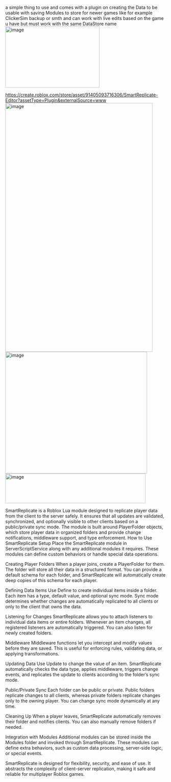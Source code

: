 a simple thing to use and comes with a plugin on creating the Data to be usable with saving Modules to store for newer games 
like for example
ClickerSim backup or smth and can work with live edits based on the game u have but must work with the same DataStore name
<img width="295" height="191" alt="image" src="https://github.com/user-attachments/assets/9c9b61db-2b83-49a9-988e-0dccf8432a32" />

https://create.roblox.com/store/asset/91405093716306/SmartReplicate-Editor?assetType=Plugin&externalSource=www
<img width="461" height="777" alt="image" src="https://github.com/user-attachments/assets/915e147f-deb0-4229-8073-eaa60413dfc5" />
<img width="444" height="380" alt="image" src="https://github.com/user-attachments/assets/371e3971-f1e4-4f2a-af3c-cdcd7af6c0ab" />
<img width="439" height="93" alt="image" src="https://github.com/user-attachments/assets/371fd522-6583-4eb2-b85e-e5c010c345fc" />


SmartReplicate is a Roblox Lua module designed to replicate player data from the client to the server safely. It ensures that all updates are validated, synchronized, and optionally visible to other clients based on a public/private sync mode. The module is built around PlayerFolder objects, which store player data in organized folders and provide change notifications, middleware support, and type enforcement. How to Use SmartReplicate Setup Place the SmartReplicate module in ServerScriptService along with any additional modules it requires. These modules can define custom behaviors or handle special data operations.

Creating Player Folders When a player joins, create a PlayerFolder for them. The folder will store all their data in a structured format. You can provide a default schema for each folder, and SmartReplicate will automatically create deep copies of this schema for each player.

Defining Data Items Use Define to create individual items inside a folder. Each item has a type, default value, and optional sync mode. Sync mode determines whether changes are automatically replicated to all clients or only to the client that owns the data.

Listening for Changes SmartReplicate allows you to attach listeners to individual data items or entire folders. Whenever an item changes, all registered listeners are automatically triggered. You can also listen for newly created folders.

Middleware Middleware functions let you intercept and modify values before they are saved. This is useful for enforcing rules, validating data, or applying transformations.

Updating Data Use Update to change the value of an item. SmartReplicate automatically checks the data type, applies middleware, triggers change events, and replicates the update to clients according to the folder’s sync mode.

Public/Private Sync Each folder can be public or private. Public folders replicate changes to all clients, whereas private folders replicate changes only to the owning player. You can change sync mode dynamically at any time.

Cleaning Up When a player leaves, SmartReplicate automatically removes their folder and notifies clients. You can also manually remove folders if needed.

Integration with Modules Additional modules can be stored inside the Modules folder and invoked through SmartReplicate. These modules can define extra behaviors, such as custom data processing, server-side logic, or special events.

SmartReplicate is designed for flexibility, security, and ease of use. It abstracts the complexity of client-server replication, making it safe and reliable for multiplayer Roblox games.
